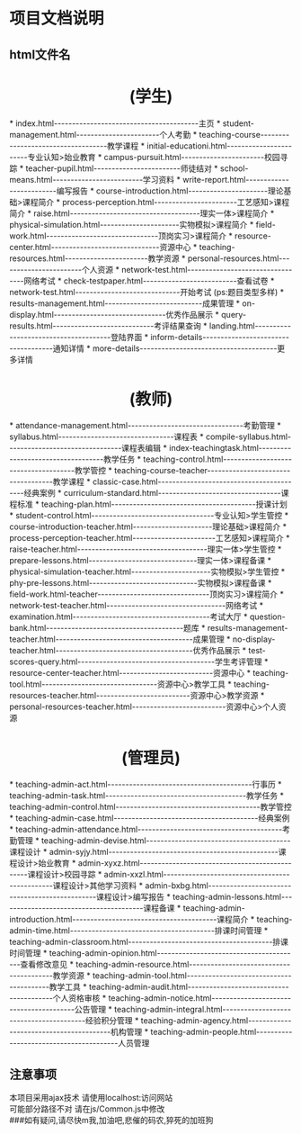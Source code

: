项目文档说明
======
html文件名
-----------------
<h1 align = "center">(学生)</h1>
*   index.html----------------------------------------主页
    *   student-management.html-----------------------个人考勤
*   teaching-course-----------------------------------教学课程
    *   initial-educationi.html-----------------------专业认知>始业教育
        *   campus-pursuit.html-----------------------校园寻踪
        *   teacher-pupil.html------------------------师徒结对
        *   school-means.html-------------------------学习资料
        *   write-report.html-------------------------编写报告
    *   course-introduction.html----------------------理论基础>课程简介
    *   process-perception.html-----------------------工艺感知>课程简介
    *   raise.html------------------------------------理实一体>课程简介
    *   physical-simulation.html----------------------实物模拟>课程简介
    *   field-work.html-------------------------------顶岗实习>课程简介
*   resource-center.html------------------------------资源中心
    *   teaching-resources.html-----------------------教学资源
    *   personal-resources.html-----------------------个人资源
*   network-test.html---------------------------------网络考试
    *   check-testpaper.html--------------------------查看试卷
    *   network-test.html-----------------------------开始考试
        (ps:题目类型多样)
*   results-management.html---------------------------成果管理
    *   on-display.html-------------------------------优秀作品展示
    *   query-results.html----------------------------考评结果查询
*   landing.html--------------------------------------登陆界面
*   inform-details------------------------------------通知详情
*   more-details--------------------------------------更多详情
<h1 align = "center">(教师)</h1>   
*   attendance-management.html--------------------------------考勤管理
*   syllabus.html--------------------------------课程表
*   compile-syllabus.html--------------------------------课程表编辑
*   index-teachingtask.html-----------------------------------教学任务
*   teaching-control.html-------------------------------------教学管控
*   teaching-course-teacher-----------------------------------教学课程
*   classic-case.html-----------------------------------------经典案例
*   curriculum-standard.html----------------------------------课程标准
*   teaching-plan.html----------------------------------------授课计划
    *   student-control.html----------------------------------专业认知>学生管控
    *   course-introduction-teacher.html----------------------理论基础>课程简介
    *   process-perception-teacher.html-----------------------工艺感知>课程简介
    *   raise-teacher.html------------------------------------理实一体>学生管控
        *   prepare-lessons.html------------------------------理实一体>课程备课
    *   physical-simulation-teacher.html----------------------实物模拟>学生管控
        *   phy-pre-lessons.html------------------------------实物模拟>课程备课
    *   field-work.html-teacher-------------------------------顶岗实习>课程简介
*   network-test-teacher.html---------------------------------网络考试  
    *   examination.html--------------------------------------考试大厅  
    *   question-bank.html--------------------------------------题库  
    *   results-management-teacher.html--------------------------------------成果管理  
        *   no-display-teacher.html--------------------------------------优秀作品展示  
        *   test-scores-query.html--------------------------------------学生考评管理
    *   resource-center-teacher.html--------------------------资源中心
        *   teaching-tool.html--------------------------------资源中心>教学工具
        *   teaching-resources-teacher.html--------------------------资源中心>教学资源
        *   personal-resources-teacher.html--------------------------资源中心>个人资源
<h1 align = "center">(管理员)</h1>  
*   teaching-admin-act.html----------------------------------------行事历
*   teaching-admin-task.html---------------------------------------教学任务
*   teaching-admin-control.html----------------------------------------教学管控
*   teaching-admin-case.html----------------------------------------经典案例
*   teaching-admin-attendance.html----------------------------------------考勤管理
*   teaching-admin-devise.html----------------------------------------课程设计
    *   admin-syjy.html-----------------------------------------------课程设计>始业教育
    *   admin-xyxz.html-----------------------------------------------课程设计>校园寻踪
    *   admin-xxzl.html-----------------------------------------------课程设计>其他学习资料
    *   admin-bxbg.html-----------------------------------------------课程设计>编写报告
*   teaching-admin-lessons.html----------------------------------------课程备课
*   teaching-admin-introduction.html----------------------------------------课程简介
*   teaching-admin-time.html----------------------------------------排课时间管理
*   teaching-admin-classroom.html----------------------------------------排课时间管理
*   teaching-admin-opinion.html----------------------------------------查看修改意见
*   teaching-admin-resource.html----------------------------------------教学资源
*   teaching-admin-tool.html----------------------------------------教学工具
*   teaching-admin-audit.html----------------------------------------个人资格审核
*   teaching-admin-notice.html----------------------------------------公告管理
*   teaching-admin-integral.html----------------------------------------经验积分管理
*   teaching-admin-agency.html----------------------------------------机构管理
*   teaching-admin-people.html----------------------------------------人员管理
     
注意事项
----
本项目采用ajax技术 请使用localhost:访问网站<br>
可能部分路径不对 请在js/Common.js中修改<br>
###如有疑问,请尽快m我,加油吧,悲催的码农,猝死的加班狗

